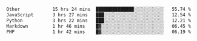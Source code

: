 <!--START_SECTION:waka-->

```txt
Other            15 hrs 24 mins  ██████████████░░░░░░░░░░░   55.74 %
JavaScript       3 hrs 27 mins   ███░░░░░░░░░░░░░░░░░░░░░░   12.54 %
Python           3 hrs 22 mins   ███░░░░░░░░░░░░░░░░░░░░░░   12.21 %
Markdown         1 hr 46 mins    █▓░░░░░░░░░░░░░░░░░░░░░░░   06.45 %
PHP              1 hr 42 mins    █▓░░░░░░░░░░░░░░░░░░░░░░░   06.19 %
```

<!--END_SECTION:waka--> 
 
